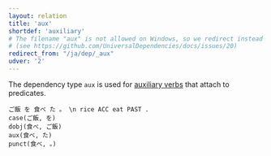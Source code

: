 ```yaml
---
layout: relation
title: 'aux'
shortdef: 'auxiliary'
# The filename "aux" is not allowed on Windows, so we redirect instead
# (see https://github.com/UniversalDependencies/docs/issues/20)
redirect_from: "/ja/dep/_aux"
udver: '2'
---
```


The dependency type `aux` is used for [auxiliary verbs](AUX) that attach to predicates.

~~~ sdparse
ご飯 を 食べ た 。 \n rice ACC eat PAST .
case(ご飯, を)
dobj(食べ, ご飯)
aux(食べ, た)
punct(食べ, 。)
~~~
<!-- Interlanguage links updated Út zář 29 18:41:08 CEST 2020 -->

